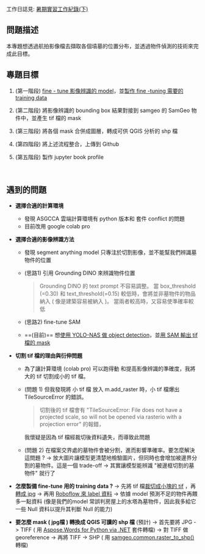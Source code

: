 工作日誌見: [暑期實習工作紀錄(下)](https://hackmd.io/4-6B5csBRse1M1rgLHU1Iw)

## 問題描述
本專題想透過航拍影像檔去擷取各個墳墓的位置分布，並透過物件偵測的技術來完成此目標。


## 專題目標
1. (第一階段) [fine - tune 影像辨識的 model](https://github.com/jimmy93029/Nanshan_tomb_image_segmentation/blob/main/notebooks/yolo-nas_plus_SAM-(part1).ipynb)，並[製作 fine -tuning 需要的 training data](https://app.roboflow.com/wu-d4pdk/nanshang_tomb/2)

2. (第二階段) 將影像辨識的 bounding box 結果對接到 samgeo 的 SamGeo 物件中，並產生 tif 檔的 mask 

3. (第三階段) 將各個 mask 合併成圖層，轉成可供 QGIS 分析的 shp 檔

4. (第四階段) 將上述流程整合，上傳到 Github

5. (第五階段) 製作 jupyter book profile  


&emsp;
## 遇到的問題

*  **選擇合適的計算環境**

   * 發現 ASGCCA 雲端計算環境有 python 版本和 套件 conflict 的問題
   * 目前改用 google colab pro


* **選擇合適的影像辨識方法**

  * 發現 segment anything model 只專注於切割影像，並不能幫我們辨識墓物件的位置 
  * (思路1) 引用 Grounding DINO 來辨識物件位置
      >Grounding DINO 的 text prompt 不容易調整。
      >當 box_threshold (=0.30) 和 text_threshold(=0.15) 較低時，會將並非墓物件的物品納入 ( 像是建築容易被納入 )。
      >當兩者較高時，又容易使準確率較低 

  * (思路2) fine-tune SAM  
  
  * ==(目前)== 想[使用 YOLO-NAS 做 object detection](https://blog.roboflow.com/yolo-nas-how-to-train-on-custom-dataset/)，並[用 SAM 輸出 tif 檔的 mask](https://samgeo.gishub.org/examples/input_prompts/)

  
* **切割 tif 檔的理由與衍伸問題**

  * 為了讓計算環境 (colab pro) 可以跑得動 和提高影像辨識的準確度，我將大的 tif 切割成小的 tif 檔。
 
  * (問題 1) 但我發現將 小 tif 檔 放入 m.add_raster 時，小 tif 檔爆出 TileSourceError 的錯誤。 
    >   切割後的 tif 檔會有 "TileSourceError: File does not have a projected scale, so will not be opened via rasterio with a projection error" 的報錯，
    
     我懷疑是因為 tif 檔經裁切後資料遺失，而導致此問題
  * (問題 2) 在檔案交界處的墓物件會被分割，進而影響準確率。要怎麼解決這問題 ?
   -> 放大圖片讓模型更清楚地檢驗圖片，但同時也會增加被邊界分割的墓物件。這是一個 trade-off
   -> 其實讓模型能辨識 "被邊框切割的墓物件" 就行了


* **怎麼製備 fine-tune 用的 training data ?**
  -> 先將 tif 檔[裁切成小塊的 tif](https://github.com/jimmy93029/Nanshan_tomb_image_segmentation/blob/main/split_tif.py) ，再[轉成 jpg](https://github.com/jimmy93029/Nanshan_tomb_image_segmentation/blob/main/tif2jpg.py) 
  -> 再用 [Roboflow 來 label 資料](https://universe.roboflow.com/wu-d4pdk/nanshang_tomb)
  -> 依據 model 預測不足的物件再餵多一點資料 (像是我們的model 常誤判房屋上的水塔為墓物件，因此我多給它一些 Null 資料以提升其判斷 Null 的能力)

  
* **要怎麼 mask ( jpg檔 ) 轉換成 QGIS 可讀的 shp 檔** (預計)
   -> 首先要將 JPG -> TIFF ( 用  [Aspose.Words for Python via .NET](https://products.aspose.com/words/python-net/conversion/jpg-to-tiff/) 套件轉檔)
   -> 對 TIFF 做 georeference
   -> 再將 TIFF -> SHP ( 用 [samgeo.common.raster_to_shp()](https://samgeo.gishub.org/common/#samgeo.common.raster_to_shp) 轉檔)
  
